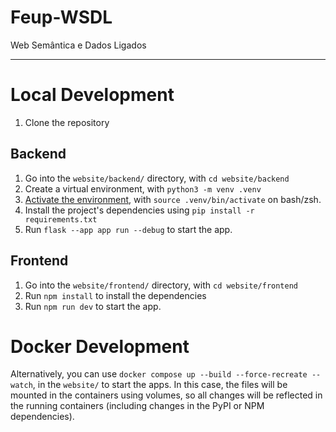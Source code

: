 # Feup-WSDL
Web Semântica e Dados Ligados

---

# Local Development

1. Clone the repository

## Backend

1. Go into the `website/backend/` directory, with `cd website/backend`
2. Create a virtual environment, with `python3 -m venv .venv`
3. [Activate the environment](https://docs.python.org/3/library/venv.html#how-venvs-work), with `source .venv/bin/activate` on bash/zsh.
4. Install the project's dependencies using `pip install -r requirements.txt` 
5. Run `flask --app app run --debug` to start the app.

## Frontend

1. Go into the `website/frontend/` directory, with `cd website/frontend`
2. Run `npm install` to install the dependencies
3. Run `npm run dev` to start the app.

# Docker Development

Alternatively, you can use `docker compose up --build --force-recreate --watch`, in the `website/` to start the apps.
In this case, the files will be mounted in the containers using volumes, so all changes will be reflected in the running containers (including changes in the PyPI or NPM dependencies).